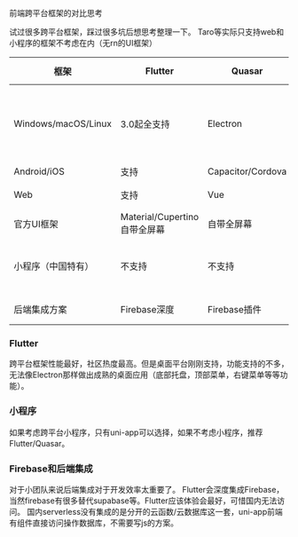 前端跨平台框架的对比思考

试过很多跨平台框架，踩过很多坑后想思考整理一下。
Taro等实际只支持web和小程序的框架不考虑在内（无rn的UI框架）

| 框架   | Flutter  | Quasar | uni-app | react native |
|  ----  | ----  |   ----  | ----  | ----  |
| Windows/macOS/Linux  | 3.0起全支持 | Electron | 无 | 微软windows方案、社区macOS方案 |
| Android/iOS  | 支持 | Capacitor/Cordova | Hybird/webview/weex | 支持 |
| Web | 支持 | Vue | Vue/无宽屏框架或者案例 | react |
| 官方UI框架 | Material/Cupertino 自带全屏幕 | 自带全屏幕 | 自带竖屏 | 社区|
| 小程序（中国特有）| 不支持 | 不支持 | 最全支持 | Taro有方案编译，但是没有UI框架 |
| 后端集成方案 | Firebase深度 | Firebase插件 | 阿里腾讯提供的小程序云 | 无 |



### Flutter
跨平台框架性能最好，社区热度最高。但是桌面平台刚刚支持，功能支持的不多，无法像Electron那样做出成熟的桌面应用（底部托盘，顶部菜单，右键菜单等等功能）。

### 小程序
如果考虑跨平台小程序，只有uni-app可以选择，如果不考虑小程序，推荐Flutter/Quasar。

### Firebase和后端集成
对于小团队来说后端集成对于开发效率太重要了。
Flutter会深度集成Firebase，当然firebase有很多替代supabase等。Flutter应该体验会最好，可惜国内无法访问。
国内serverless没有集成的是分开的云函数/云数据库这一套，uni-app前端有组件直接访问操作数据库，不需要写js的方案。
